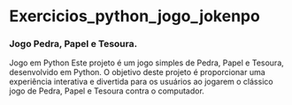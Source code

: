 # Exercicios_python_jogo_jokenpo
### Jogo Pedra, Papel e Tesoura.

Jogo em Python Este projeto é um jogo simples de Pedra, Papel e Tesoura, desenvolvido em Python. O objetivo deste projeto é proporcionar uma experiência interativa e divertida para os usuários ao jogarem o clássico jogo de Pedra, Papel e Tesoura contra o computador.
